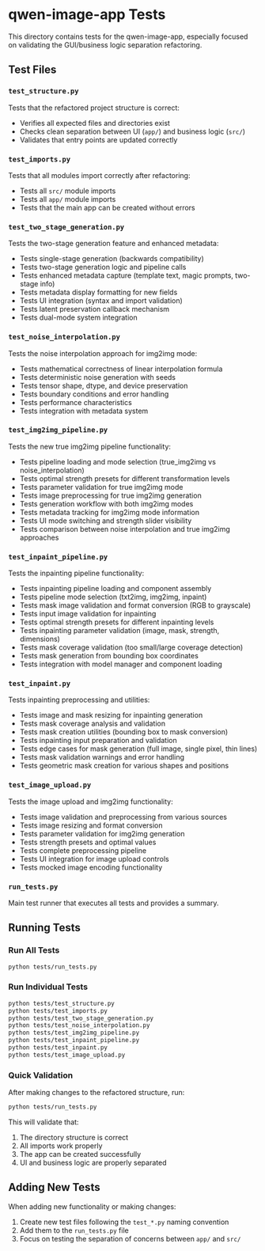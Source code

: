 # qwen-image-app Tests

This directory contains tests for the qwen-image-app, especially focused on validating the GUI/business logic separation refactoring.

## Test Files

### `test_structure.py`
Tests that the refactored project structure is correct:
- Verifies all expected files and directories exist
- Checks clean separation between UI (`app/`) and business logic (`src/`)
- Validates that entry points are updated correctly

### `test_imports.py` 
Tests that all modules import correctly after refactoring:
- Tests all `src/` module imports
- Tests all `app/` module imports  
- Tests that the main app can be created without errors

### `test_two_stage_generation.py`
Tests the two-stage generation feature and enhanced metadata:
- Tests single-stage generation (backwards compatibility)
- Tests two-stage generation logic and pipeline calls
- Tests enhanced metadata capture (template text, magic prompts, two-stage info)
- Tests metadata display formatting for new fields
- Tests UI integration (syntax and import validation)
- Tests latent preservation callback mechanism
- Tests dual-mode system integration

### `test_noise_interpolation.py`
Tests the noise interpolation approach for img2img mode:
- Tests mathematical correctness of linear interpolation formula
- Tests deterministic noise generation with seeds
- Tests tensor shape, dtype, and device preservation
- Tests boundary conditions and error handling
- Tests performance characteristics
- Tests integration with metadata system

### `test_img2img_pipeline.py`
Tests the new true img2img pipeline functionality:
- Tests pipeline loading and mode selection (true_img2img vs noise_interpolation)
- Tests optimal strength presets for different transformation levels
- Tests parameter validation for true img2img mode
- Tests image preprocessing for true img2img generation
- Tests generation workflow with both img2img modes
- Tests metadata tracking for img2img mode information
- Tests UI mode switching and strength slider visibility
- Tests comparison between noise interpolation and true img2img approaches

### `test_inpaint_pipeline.py`
Tests the inpainting pipeline functionality:
- Tests inpainting pipeline loading and component assembly
- Tests pipeline mode selection (txt2img, img2img, inpaint)
- Tests mask image validation and format conversion (RGB to grayscale)
- Tests input image validation for inpainting
- Tests optimal strength presets for different inpainting levels
- Tests inpainting parameter validation (image, mask, strength, dimensions)
- Tests mask coverage validation (too small/large coverage detection)
- Tests mask generation from bounding box coordinates
- Tests integration with model manager and component loading

### `test_inpaint.py`
Tests inpainting preprocessing and utilities:
- Tests image and mask resizing for inpainting generation
- Tests mask coverage analysis and validation
- Tests mask creation utilities (bounding box to mask conversion)
- Tests inpainting input preparation and validation
- Tests edge cases for mask generation (full image, single pixel, thin lines)
- Tests mask validation warnings and error handling
- Tests geometric mask creation for various shapes and positions

### `test_image_upload.py`
Tests the image upload and img2img functionality:
- Tests image validation and preprocessing from various sources
- Tests image resizing and format conversion
- Tests parameter validation for img2img generation
- Tests strength presets and optimal values
- Tests complete preprocessing pipeline
- Tests UI integration for image upload controls
- Tests mocked image encoding functionality

### `run_tests.py`
Main test runner that executes all tests and provides a summary.

## Running Tests

### Run All Tests
```bash
python tests/run_tests.py
```

### Run Individual Tests
```bash
python tests/test_structure.py
python tests/test_imports.py
python tests/test_two_stage_generation.py
python tests/test_noise_interpolation.py
python tests/test_img2img_pipeline.py
python tests/test_inpaint_pipeline.py
python tests/test_inpaint.py
python tests/test_image_upload.py
```

### Quick Validation
After making changes to the refactored structure, run:
```bash
python tests/run_tests.py
```

This will validate that:
1. The directory structure is correct
2. All imports work properly
3. The app can be created successfully
4. UI and business logic are properly separated

## Adding New Tests

When adding new functionality or making changes:

1. Create new test files following the `test_*.py` naming convention
2. Add them to the `run_tests.py` file
3. Focus on testing the separation of concerns between `app/` and `src/`